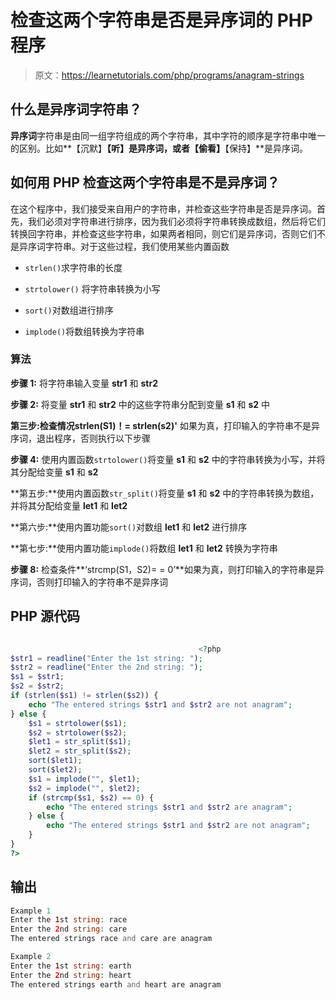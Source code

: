 # 检查这两个字符串是否是异序词的 PHP 程序

> 原文：<https://learnetutorials.com/php/programs/anagram-strings>

## 什么是异序词字符串？

**异序词**字符串是由同一组字符组成的两个字符串，其中字符的顺序是字符串中唯一的区别。比如**【沉默】****【听】**是异序词，或者**【偷看】****【保持】**是异序词。

## 如何用 PHP 检查这两个字符串是不是异序词？

在这个程序中，我们接受来自用户的字符串，并检查这些字符串是否是异序词。首先，我们必须对字符串进行排序，因为我们必须将字符串转换成数组，然后将它们转换回字符串，并检查这些字符串，如果两者相同，则它们是异序词，否则它们不是异序词字符串。对于这些过程，我们使用某些内置函数

*   `strlen()`求字符串的长度
*   `strtolower()` 将字符串转换为小写

*   `sort()`对数组进行排序

*   `implode()`将数组转换为字符串

### 算法

**步骤 1:** 将字符串输入变量 **str1** 和 **str2**

**步骤 2:** 将变量 **str1** 和 **str2** 中的这些字符串分配到变量 **s1** 和 **s2** 中

**第三步:**检查情况**strlen(S1)！= strlen(s2)'** 如果为真，打印输入的字符串不是异序词，退出程序，否则执行以下步骤

**步骤 4:** 使用内置函数`strtolower()`将变量 **s1** 和 **s2** 中的字符串转换为小写，并将其分配给变量 **s1** 和 **s2**

**第五步:**使用内置函数`str_split()`将变量 **s1** 和 **s2** 中的字符串转换为数组，并将其分配给变量 **let1** 和 **let2**

**第六步:**使用内置功能`sort()`对数组 **let1** 和 **let2** 进行排序

**第七步:**使用内置功能`implode()`将数组 **let1** 和 **let2** 转换为字符串

**步骤 8:** 检查条件**‘strcmp(S1，S2)= = 0’**如果为真，则打印输入的字符串是异序词，否则打印输入的字符串不是异序词

## PHP 源代码

```php

                                          <?php
$str1 = readline("Enter the 1st string: ");
$str2 = readline("Enter the 2nd string: ");
$s1 = $str1;
$s2 = $str2;
if (strlen($s1) != strlen($s2)) {
    echo "The entered strings $str1 and $str2 are not anagram";
} else {
    $s1 = strtolower($s1);
    $s2 = strtolower($s2);
    $let1 = str_split($s1);
    $let2 = str_split($s2);
    sort($let1);
    sort($let2);
    $s1 = implode("", $let1);
    $s2 = implode("", $let2);
    if (strcmp($s1, $s2) == 0) {
        echo "The entered strings $str1 and $str2 are anagram";
    } else {
        echo "The entered strings $str1 and $str2 are not anagram";
    }
}
?>

```

## 输出

```php
Example 1
Enter the 1st string: race
Enter the 2nd string: care
The entered strings race and care are anagram

Example 2
Enter the 1st string: earth
Enter the 2nd string: heart
The entered strings earth and heart are anagram
```